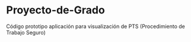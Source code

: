 # Proyecto-de-Grado
Código prototipo aplicación para visualización de PTS (Procedimiento de Trabajo Seguro)
